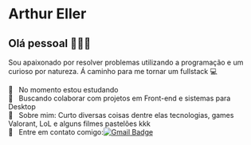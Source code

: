 

# Arthur Eller

## Olá pessoal 👋👋👋
Sou apaixonado por resolver problemas utilizando a programação e um curioso por natureza.
Á caminho para me tornar um fullstack :computer:

 :rocket:  &nbsp; No momento estou estudando 
 <br/> :purple_heart: &nbsp; Buscando colaborar com projetos em Front-end e sistemas para Desktop
 <br/> 💬  &nbsp; Sobre mim: Curto diversas coisas dentre elas tecnologias, games Valorant, LoL e alguns filmes pastelões kkk
 <br/> :email: &nbsp; Entre em contato comigo:[![Gmail Badge](https://img.shields.io/badge/-arthurmachadoeller@gmail.com-c14438?style=flat-square&logo=Gmail&logoColor=white&link=mailto:arthurmachadoeller@gmail.com)](mailto:arthurmachadoeller@gmail.com)
